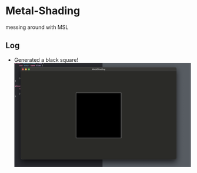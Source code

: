 # Metal-Shading
messing around with MSL

## Log 
- Generated a black square!
![Simple black square](assets/first_iteration.png)

